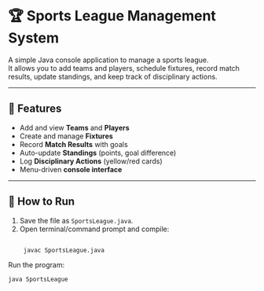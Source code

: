 # 🏆 Sports League Management System
A simple Java console application to manage a sports league.  
It allows you to add teams and players, schedule fixtures, record match results, update standings, and keep track of disciplinary actions.  

---

## 📌 Features
- Add and view **Teams** and **Players**
- Create and manage **Fixtures**
- Record **Match Results** with goals
- Auto-update **Standings** (points, goal difference)
- Log **Disciplinary Actions** (yellow/red cards)
- Menu-driven **console interface**

---

## 🚀 How to Run
1. Save the file as `SportsLeague.java`.
2. Open terminal/command prompt and compile:
   ```bash
   
    javac SportsLeague.java


Run the program:

    java SportsLeague

